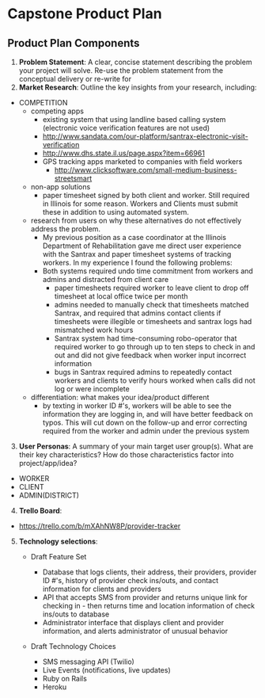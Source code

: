 # Capstone Product Plan

## Product Plan Components
1. __Problem Statement__: A clear, concise statement describing the problem your project will solve. Re-use the problem statement from the conceptual delivery or re-write for
2. __Market Research__: Outline the key insights from your research, including:
  - COMPETITION 
    - competing apps
      - existing system that using landline based calling system (electronic voice verification features are not used) 
      - http://www.sandata.com/our-platform/santrax-electronic-visit-verification
      - http://www.dhs.state.il.us/page.aspx?item=66961
      - GPS tracking apps marketed to companies with field workers
        - http://www.clicksoftware.com/small-medium-business-streetsmart 
    - non-app solutions
      - paper timesheet signed by both client and worker.  Still required in Illinois for some reason.  Workers and Clients must submit          these in addition to using automated system. 
    - research from users on why these alternatives do not effectively address the problem.
      -  My previous position as a case coordinator at the Illinois Department of Rehabilitation gave me direct user experience with            the Santrax and paper timesheet systems of tracking workers.  In my experience I found the following problems:
        - Both systems required undo time commitment from workers and admins and distracted from client care
          -  paper timesheets required worker to leave client to drop off timesheet at local office twice per month
          -  admins needed to manually check that timesheets matched Santrax, and required that admins contact clients if timesheets                 were illegible or timesheets and santrax logs had mismatched work hours
          -  Santrax system had time-consuming robo-operator that required worker to go through up to ten steps to check in and out and             did not give feedback when worker input incorrect information
          -  bugs in Santrax required admins to repeatedly contact workers and clients to verify hours worked when calls did not log or             were incomplete
    - differentiation: what makes your idea/product different
      - by texting in worker ID #'s, workers will be able to see the information they are logging in, and will have better feedback on         typos.  This will cut down on the follow-up and error correcting required from the worker and admin under the previous system
3. __User Personas__: A summary of your main target user group(s). What are their key characteristics? How do those characteristics factor into project/app/idea?
  - WORKER
  - CLIENT
  - ADMIN(DISTRICT)
4. __Trello Board__:
  - https://trello.com/b/mXAhNW8P/provider-tracker
5. __Technology selections__:
   - Draft Feature Set

      * Database that logs clients, their address, their providers, provider ID #'s, history of provider check ins/outs, and contact         information for clients and providers
      * API that accepts SMS from provider and returns unique link for checking in - then returns time and location information of           check ins/outs to database
      * Administrator interface that displays client and provider information, and alerts administrator of unusual behavior

   - Draft Technology Choices
      * SMS messaging API (Twilio)
      * Live Events (notifications, live updates)
      * Ruby on Rails
      * Heroku
